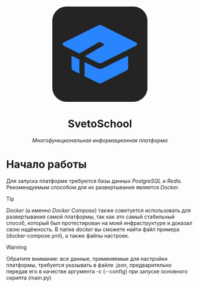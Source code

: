 <p align="center"><img src="https://raw.githubusercontent.com/ReMatrixed/docs/refs/heads/main/img/rounded/svetoschool-logo-rounded.png" width=256></p>
<h1 align="center">SvetoSchool</h1><p align="center"><i>Многофункциональная информационная платформа</i></p>

# Начало работы
Для запуска платформе требуются базы данных *PostgreSQL* и *Redis*. Рекомендуемым способом для их развертывания является *Docker*. 

> [!TIP]
> *Docker* (а именно *Docker Compose*) также советуется использовать для развертывания самой платформы, так как это самый стабильный способ, который был протестирован на моей инфраструктуре и доказал свою надёжность. В папке *docker* вы сможете найти файл примера (docker-compose.yml), а также файлы настроек.

> [!WARNING]
> Обратите внимание: все данные, применяемые для настройки платформы, требуется указывать в файле .json, предварительно передав его в качестве аргумента -c (--config) при запуске основного скрипта (main.py)